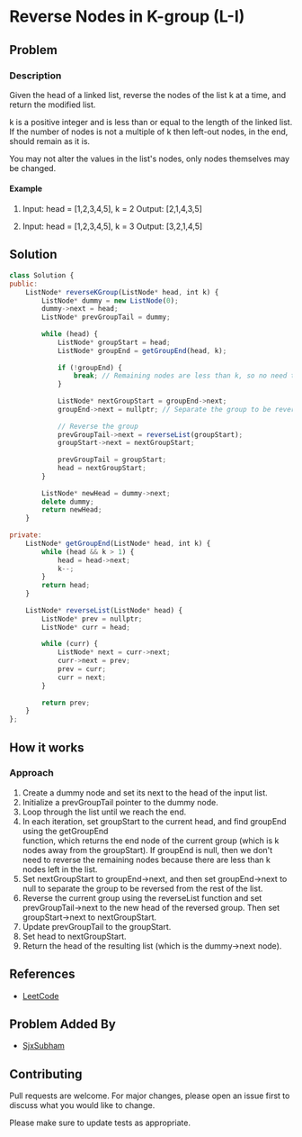 # Reverse Nodes in K-group (L-I)
## Problem
### Description
Given the head of a linked list, reverse the nodes of the list k at a time, and return the modified list.

k is a positive integer and is less than or equal to the length of the linked list. If the number of nodes is not a multiple of k then left-out nodes, in the end, should remain as it is.

You may not alter the values in the list's nodes, only nodes themselves may be changed.

#### Example

1. Input: head = [1,2,3,4,5], k = 2
   Output: [2,1,4,3,5]

2. Input: head = [1,2,3,4,5], k = 3
   Output: [3,2,1,4,5]

 
## Solution
```javascript
class Solution {
public:
    ListNode* reverseKGroup(ListNode* head, int k) {
        ListNode* dummy = new ListNode(0);
        dummy->next = head;
        ListNode* prevGroupTail = dummy;
        
        while (head) {
            ListNode* groupStart = head;
            ListNode* groupEnd = getGroupEnd(head, k);
            
            if (!groupEnd) {
                break; // Remaining nodes are less than k, so no need to reverse
            }
            
            ListNode* nextGroupStart = groupEnd->next;
            groupEnd->next = nullptr; // Separate the group to be reversed
            
            // Reverse the group
            prevGroupTail->next = reverseList(groupStart);
            groupStart->next = nextGroupStart;
            
            prevGroupTail = groupStart;
            head = nextGroupStart;
        }
        
        ListNode* newHead = dummy->next;
        delete dummy;
        return newHead;
    }
    
private:
    ListNode* getGroupEnd(ListNode* head, int k) {
        while (head && k > 1) {
            head = head->next;
            k--;
        }
        return head;
    }
    
    ListNode* reverseList(ListNode* head) {
        ListNode* prev = nullptr;
        ListNode* curr = head;
        
        while (curr) {
            ListNode* next = curr->next;
            curr->next = prev;
            prev = curr;
            curr = next;
        }
        
        return prev;
    }
};
```
## How it works
### Approach
1. Create a dummy node and set its next to the head of the input list.
2. Initialize a prevGroupTail pointer to the dummy node.
3. Loop through the list until we reach the end.
4. In each iteration, set groupStart to the current head, and find groupEnd using the getGroupEnd     
    function, which returns the end node of the current group (which is k nodes away from the groupStart). If groupEnd is null, then we don't need to reverse the remaining nodes because there are less than k nodes left in the list.
5. Set nextGroupStart to groupEnd->next, and then set groupEnd->next to null to separate the group to 
    be reversed from the rest of the list.
6. Reverse the current group using the reverseList function and set prevGroupTail->next to the new 
    head of the reversed group. Then set groupStart->next to nextGroupStart.
7. Update prevGroupTail to the groupStart.
8. Set head to nextGroupStart.
9. Return the head of the resulting list (which is the dummy->next node).

## References
- [LeetCode](https://leetcode.com/problems/reverse-nodes-in-k-group/description/)

## Problem Added By
- [SjxSubham](https://github.com/SjxSubham)

## Contributing
Pull requests are welcome. For major changes, please open an issue first to discuss what you would like to change.

Please make sure to update tests as appropriate.



